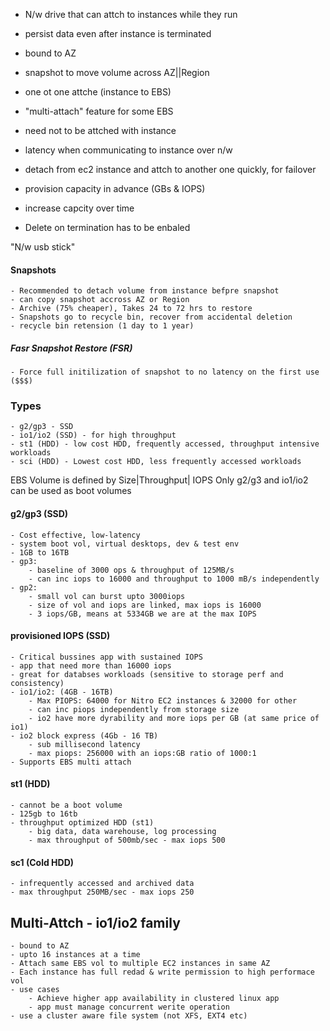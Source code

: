 - N/w drive that can attch to instances while they run
- persist data even after instance is terminated
- bound to AZ
- snapshot to move volume across AZ||Region
- one ot one attche (instance to EBS)
- "multi-attach" feature for some EBS
- need not to be attched with instance
- latency when communicating to instance over n/w
- detach from ec2 instance and attch to another one quickly, for failover
- provision capacity in advance (GBs & IOPS)
- increase capcity over time

- Delete on termination has to be enbaled


"N/w usb stick"


#### Snapshots
	- Recommended to detach volume from instance befpre snapshot
	- can copy snapshot accross AZ or Region
	- Archive (75% cheaper), Takes 24 to 72 hrs to restore
	- Snapshots go to recycle bin, recover from accidental deletion
	- recycle bin retension (1 day to 1 year)

##### Fasr Snapshot Restore (FSR)
	- Force full initilization of snapshot to no latency on the first use ($$$)


### Types
	- g2/gp3 - SSD
	- io1/io2 (SSD) - for high throughput
	- st1 (HDD) - low cost HDD, frequently accessed, throughput intensive workloads
	- sci (HDD) - Lowest cost HDD, less frequently accessed workloads
	
EBS Volume is defined by Size|Throughput| IOPS
Only g2/g3 and io1/io2 can be used as boot volumes

#### g2/gp3 (SSD)
	- Cost effective, low-latency
	- system boot vol, virtual desktops, dev & test env
	- 1GB to 16TB
	- gp3:
		- baseline of 3000 ops & throughput of 125MB/s
		- can inc iops to 16000 and throughput to 1000 mB/s independently
	- gp2:
		- small vol can burst upto 3000iops
		- size of vol and iops are linked, max iops is 16000
		- 3 iops/GB, means at 5334GB we are at the max IOPS

#### provisioned IOPS (SSD)
	- Critical bussines app with sustained IOPS
	- app that need more than 16000 iops
	- great for databses workloads (sensitive to storage perf and consistency)
	- io1/io2: (4GB - 16TB)
		- Max PIOPS: 64000 for Nitro EC2 instances & 32000 for other
		- can inc piops independently from storage size
		- io2 have more dyrability and more iops per GB (at same price of io1)
	- io2 block express (4Gb - 16 TB)
		- sub millisecond latency
		- max piops: 256000 with an iops:GB ratio of 1000:1
	- Supports EBS multi attach

#### st1 (HDD)
	- cannot be a boot volume
	- 125gb to 16tb
	- throughput optimized HDD (st1)
		- big data, data warehouse, log processing
		- max throughput of 500mb/sec - max iops 500
#### sc1 (Cold HDD)
	- infrequently accessed and archived data
	- max throughput 250MB/sec - max iops 250



## Multi-Attch - io1/io2 family
	- bound to AZ
	- upto 16 instances at a time
	- Attach same EBS vol to multiple EC2 instances in same AZ
	- Each instance has full redad & write permission to high performace vol
	- use cases
		- Achieve higher app availability in clustered linux app
		- app must manage concurrent werite operation
	- use a cluster aware file system (not XFS, EXT4 etc)



